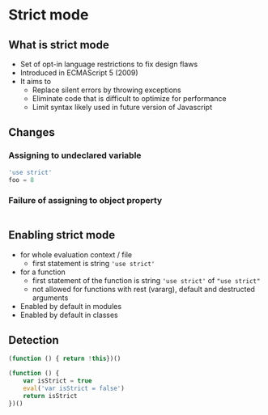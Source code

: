 # Strict mode

## What is strict mode

* Set of opt-in language restrictions to fix design flaws 
* Introduced in ECMAScript 5 (2009)
* It aims to
  * Replace silent errors by throwing exceptions
  * Eliminate code that is difficult to optimize for performance
  * Limit syntax likely used in future version of Javascript

## Changes

### Assigning to undeclared variable

```javascript
'use strict'
foo = 8
```

### Failure of assigning to object property

```javascript

```

## Enabling strict mode

* for whole evaluation context / file
  * first statement is string `'use strict'`
* for a function
  * first statement of the function is string `'use strict'` of `"use strict"`
  * not allowed for functions with rest (vararg), default and destructed arguments
* Enabled by default in modules
* Enabled by default in classes

## Detection

```javascript
(function () { return !this})()
```

```javascript
(function () {
    var isStrict = true
    eval('var isStrict = false')
    return isStrict
})()
```
